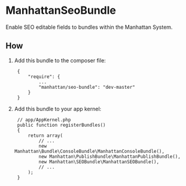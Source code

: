 ManhattanSeoBundle
==================

Enable SEO editable fields to bundles within the Manhattan System.

## How

1. Add this bundle to the composer file:

        {
            "require": {
                ...
                "manhattan/seo-bundle": "dev-master"
            }
        }

2. Add this bundle to your app kernel:

        // app/AppKernel.php
        public function registerBundles()
        {
            return array(
                // ...
                new Manhattan\Bundle\ConsoleBundle\ManhattanConsoleBundle(),
                new Manhattan\PublishBundle\ManhattanPublishBundle(),
                new Manhattan\SEOBundle\ManhattanSEOBundle(),
                // ...
            );
        }
